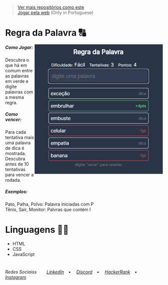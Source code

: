 ><a href="https://github.com/stars/VictorlBueno/lists/back-end" target="_blank">Ver mais repositórios como este</a></br>
><a href="https://vlb-word-rule-game.netlify.app" target="_blank">Jogar pela web</a> (Only in Portuguese)

# Regra da Palavra 🔠
<img src="imggame.png" width="410" align=right>
<h5>Como Jogar:</h5>
Descubra o que há em comum entre as palavras em verde e digite palavras com a mesma regra.<br>
<h5>Como vencer:</h5>
Para cada tentativa mais uma palavra de dica é mostrada. Descubra antes de 10 tentativas para vencer a rodada.<br>
<h5>Exemplos:</h5>
Pato, Palha, Polvo: Palavra iniciadas com P<br>
Tênis, Sair, Monitor: Palvras que contém I

# Linguagens 👨‍💻
<ul>
  <li>HTML</li>
  <li>CSS</li>
  <li>JavaScript</li>
</ul>
  
#
<h6>Redes Sociaiss&ensp;&ensp;&ensp;&ensp;
<a href="https://linkedin.com/in/victorlbueno/" target="_blank">LinkedIn</a>&ensp;&ensp;•&ensp;&ensp;
<a href="https://discordapp.com/users/Playsken#1180" target="_blank">Discord</a>&ensp;&ensp;•&ensp;&ensp;
<a href="https://www.hackerrank.com/Playsken" target="_blank">HackerRank</a>&ensp;&ensp;•&ensp;&ensp;
<a href="https://instagram.com/victorlbueno" target="_blank">Instagram</a></h6>
